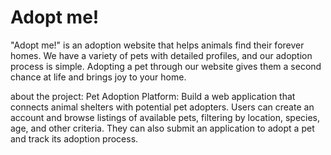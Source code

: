 # Adopt me!
"Adopt me!" is an adoption website that helps animals find their forever homes. We have a variety of pets with detailed profiles, and our adoption process is simple. Adopting a pet through our website gives them a second chance at life and brings joy to your home.


about the project: Pet Adoption Platform: Build a web application that connects animal shelters with potential pet adopters. Users can create an account and browse listings of available pets, filtering by location, species, age, and other criteria. They can also submit an application to adopt a pet and track its adoption process.
